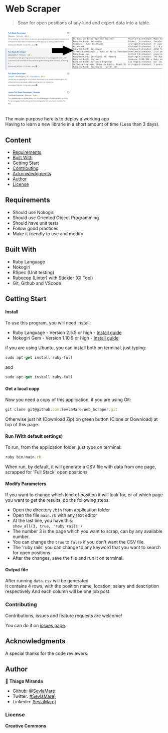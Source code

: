 # Web Scraper
> Scan for open positions of any kind and export data into a table.<br>

![screenshot](screenshot.png)

<br>The main purpose here is to deploy a working app<br>
Having to learn a new librarie in a short amount of time (Less than 3 days).

## Content

* [Requirements](#requirements)
* [Built With](#built-with)
* [Getting Start](#getting-start)
* [Contributing](#contributing)
* [Acknowledgments](#acknowledgments)
* [Author](#author)
* [License](#license)

## Requirements

<ul>
  <li>Should use Nokogiri</li>
  <li>Should use Oriented Object Programming</li>
  <li>Should have unit tests</li>
  <li>Follow good practices</li>
  <li>Make it friendly to use and modify</li>
</ul>

## Built With

- Ruby Language <br>
- Nokogiri <br>
- RSpec (Unit testing) <br>
- Rubocop (Linter) with Stickler (CI Tool) <br>
- Git, Github and VScode <br>

## Getting Start

#### Install
To use this program, you will need install:
* Ruby Language - Version 2.5.5 or high - [Install guide](https://www.ruby-lang.org/en/documentation/installation/)
* Nokogiri Gem - Version 1.10.9 or high - [Install guide](https://nokogiri.org/tutorials/installing_nokogiri.html)

if you are using Ubuntu, you can install both on terminal, just typing:
```js
sudo apt-get install ruby-full
```
and
```js
sudo apt-get install ruby-full
```

#### Get a local copy
Now you need a copy of this application, if you are using Git:
```js
git clone git@github.com:SevlaMare/Web_Scraper.git
```
Otherwise just hit (Download Zip) on green button (Clone or Download) at top of this page.


#### Run (With default settings)
To run, from the application folder, just type on terminal:
```js
ruby bin/main.rb
```

When run, by default, it will generate a CSV file with data 
from one page, scrapped for 'Full Stack' open positions.

#### Modify Parameters
If you want to change which kind of position it will look for, 
or of which page you want to get the results, do the following steps:

* Open the directory `/bin` from application folder
* Open the file `main.rb` with any text editor
* At the last line, you have this:
<br>`show_all(3, true, 'ruby rails')`
* The number 3 is the page which you want to scrap, can by any available number.
* You can change the `true` to `false` if you don't want the CSV file.
* The 'ruby rails' you can change to any keyword that you want to search for open positions.
* After the changes, save the file and run it on terminal.

#### Output file
After running `data.csv` will be generated<br>
It contains 4 rows, with the position name, location, salary and description respectively
And each column will be one job post.

### Contributing

Contributions, issues and feature requests are welcome!

You can do it on [issues page](issues/).

## Acknowledgments

A special thanks for the code reviewers.

## Author

👤 **Thiago Miranda**

- Github: [@SevlaMare](https://github.com/SevlaMare)
- Twitter: [#SevlaMare)](https://twitter.com/SevlaMare)
- Linkedin: [SevlaMare)](https://www.linkedin.com/in/sevlamare)

### License

<strong>Creative Commons</strong>
